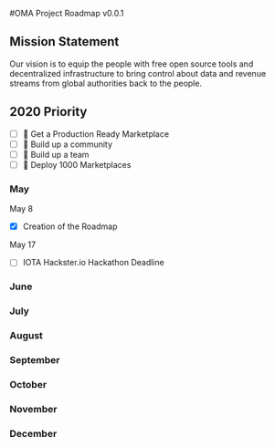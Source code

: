 #OMA Project Roadmap v0.0.1

## Mission Statement
Our vision is to equip the people with free open source tools and decentralized infrastructure to bring control about data and revenue streams from global authorities back to the people.

## 2020 Priority
- [ ] 🎯  Get a Production Ready Marketplace
- [ ] 🎯 Build up a community
- [ ] 🎯 Build up a team
- [ ] 🎯 Deploy 1000 Marketplaces

### May
May 8
- [x] Creation of the Roadmap 

May 17
- [ ] IOTA Hackster.io Hackathon Deadline 
### June
### July
### August
### September
### October
### November
### December